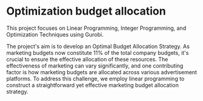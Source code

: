 # Optimization budget allocation

This project focuses on Linear Programming, Integer Programming, and Optimization Techniques using Gurobi.

The project's aim is to develop an Optimal Budget Allocation Strategy. As marketing budgets now constitute 11% of the total company budgets, it's crucial to ensure the effective allocation of these resources. The effectiveness of marketing can vary significantly, and one contributing factor is how marketing budgets are allocated across various advertisement platforms. To address this challenge, we employ linear programming to construct a straightforward yet effective marketing budget allocation strategy.
